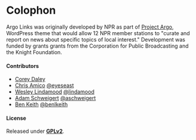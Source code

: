 # Colophon

Argo Links was originally developed by NPR as part of [Project Argo](http://argoproject.org/argo-links.php), WordPress theme that would allow 12 NPR member stations to "curate and report on news about specific topics of local interest." Development was funded by grants grants from the Corporation for Public Broadcasting and the Knight Foundation.

#### Contributors

- [Corey Daley](https://github.com/corey112358)
- [Chris Amico](https://github.com/eyeseast) [@eyeseast](https://twitter.com/eyeseast)
- [Wesley Lindamood](https://github.com/lindamood) [@lindamood](https://twitter.com/lindamood)
- [Adam Schweigert](https://github.com/aschweigert) [@aschweigert](https://twitter.com/aschweig)
- [Ben Keith](https://github.com/benlk) [@benlkeith](https://twitter.com/benlkeith)

#### License

Released under [__GPLv2__](http://www.gnu.org/licenses/gpl-2.0.html).
